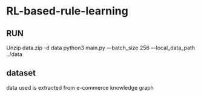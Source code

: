 # RL-based-rule-learning

## RUN
Unzip data.zip -d data
python3 main.py –-batch_size 256 –-local_data_path ../data

## dataset
data used is extracted from e-commerce knowledge graph